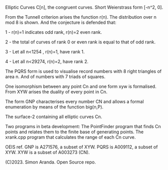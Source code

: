 Elliptic Curves C[n], the congruent curves.
Short Weierstrass form [-n^2, 0].

From the Tunnell criterion arises the function r(n). The distribution over n mod 8 is shown. And the conjecture is defended that:

1 - r(n)=1 indicates odd rank, r(n)=2 even rank.

2 - the total of curves of rank 0 or even rank is equal to that of odd rank.

3 - Let all n<1254 , r(n)=1, have rank 1.

4 - Let all n<29274, r(n)=2, have rank 2.

The PQRS form is used to visualise record numbers with 8 right triangles of area n. And of numbers with 7 triads of squares.

One isomorphism between any point Cn and one form xyw is formalised.
From XYW arises the duality of every point in Cn.

The form GNP characterises every number CN and allows a formal enumeration by means of the function big(n,P).

The surface-2 containing all elliptic curves Cn.

Two programs in beta development:
The PointFinder program that finds Cn points and relates them to the finite base of generating points. The xrank.cpp program that calculates the range of each Cn curve.

OEIS ref. GNP is A271576, a subset of XYW.
PQRS is A009112, a subset of XYW. XYW is a subset of A003273 (CN).

(C)2023. Simon Aranda.
Open Source repo.

